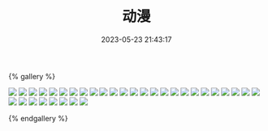 ﻿---
title: 动漫
date: 2023-05-23 21:43:17
comments: false
---

{% gallery %}

![](/assets/images/cartoon/3.webp)
![](/assets/images/cartoon/4.webp)
![](/assets/images/cartoon/5.webp)
![](/assets/images/cartoon/6.webp)
![](https://cdn.staticaly.com/gh/1405720461/images@master/cartoon/1.webp)
![](https://cdn.staticaly.com/gh/1405720461/images@master/cartoon/2.webp)
![](https://cdn.staticaly.com/gh/1405720461/images@master/cartoon/3.webp)
![](https://cdn.staticaly.com/gh/1405720461/images@master/cartoon/4.webp)
![](https://cdn.staticaly.com/gh/1405720461/images@master/cartoon/5.webp)
![](https://cdn.staticaly.com/gh/1405720461/images@master/cartoon/6.webp)
![](https://cdn.staticaly.com/gh/1405720461/images@master/cartoon/7.webp)
![](https://cdn.staticaly.com/gh/1405720461/images@master/cartoon/8.webp)
![](https://cdn.staticaly.com/gh/1405720461/images@master/cartoon/9.webp)
![](https://cdn.staticaly.com/gh/1405720461/images@master/cartoon/10.webp)
![](https://cdn.staticaly.com/gh/1405720461/images@master/cartoon/11.webp)
![](https://cdn.staticaly.com/gh/1405720461/images@master/cartoon/12.webp)
![](https://cdn.staticaly.com/gh/1405720461/images@master/cartoon/13.webp)
![](https://cdn.staticaly.com/gh/1405720461/images@master/cartoon/14.webp)
![](https://cdn.staticaly.com/gh/1405720461/images@master/cartoon/15.webp)
![](https://cdn.staticaly.com/gh/1405720461/images@master/cartoon/16.webp)
![](https://cdn.staticaly.com/gh/1405720461/images@master/cartoon/17.webp)
![](https://cdn.staticaly.com/gh/1405720461/images@master/cartoon/18.webp)
![](https://cdn.staticaly.com/gh/1405720461/images@master/cartoon/19.webp)
![](https://cdn.staticaly.com/gh/1405720461/images@master/cartoon/20.webp)
![](https://cdn.staticaly.com/gh/1405720461/images@master/cartoon/21.webp)
![](https://cdn.staticaly.com/gh/1405720461/images@master/cartoon/22.webp)
![](https://cdn.staticaly.com/gh/1405720461/images@master/cartoon/23.webp)
![](https://cdn.staticaly.com/gh/1405720461/images@master/cartoon/24.webp)
![](https://cdn.staticaly.com/gh/1405720461/images@master/cartoon/25.webp)
![](https://cdn.staticaly.com/gh/1405720461/images@master/cartoon/26.webp)
![](https://cdn.staticaly.com/gh/1405720461/images@master/cartoon/27.webp)
![](https://cdn.staticaly.com/gh/1405720461/images@master/cartoon/28.webp)
![](https://cdn.staticaly.com/gh/1405720461/images@master/cartoon/29.webp)

{% endgallery %}
